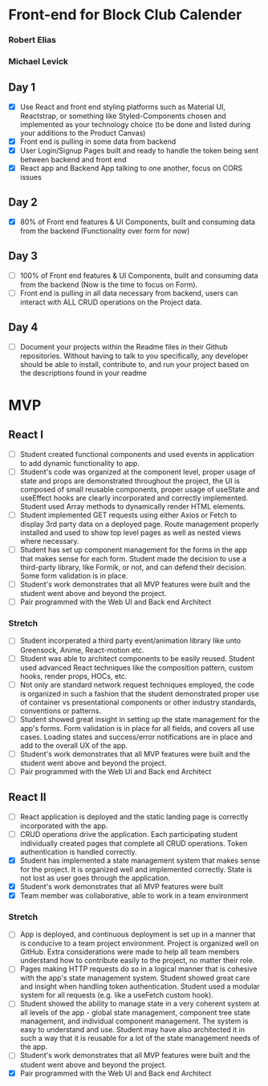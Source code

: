 # Front-end for Block Club Calender

### Robert Elias   
### Michael Levick

## Day 1
- [x] Use React and front end styling platforms such as Material UI, Reactstrap, or something like Styled-Components chosen and implemented as your technology choice (to be done and listed during your additions to the Product Canvas)
- [x] Front end is pulling in some data from backend
- [x] User Login/Signup Pages built and ready to handle the token being sent between backend and front end
- [x] React app and Backend App talking to one another, focus on CORS issues

## Day 2

- [x] 80% of Front end features & UI Components, built and consuming data from the backend (Functionality over form for now)

## Day 3

- [ ] 100% of Front end features & UI Components, built and consuming data from the backend (Now is the time to focus on Form).
- [ ] Front end is pulling in all data necessary from backend, users can interact with ALL CRUD operations on the Project data.

## Day 4
- [ ] Document your projects within the Readme files in their Github repositories. Without having to talk to you specifically, any developer should be able to install, contribute to, and run your project based on the descriptions found in your readme

# MVP

## React I
- [ ] Student created functional components and used events in application to add dynamic functionality to app.
- [ ] Student's code was organized at the component level, proper usage of state and props are demonstrated throughout the project, the UI is composed of small reusable components, proper usage of useState and useEffect hooks are clearly incorporated and correctly implemented.  Student used Array methods to dynamically render HTML elements.
- [ ] Student implemented GET requests using either Axios or Fetch to display 3rd party data on a deployed page. Route management properly installed and used to show top level pages as well as nested views where necessary.
- [ ] Student has set up component management for the forms in the app that makes sense for each form. Student made the decision to use a third-party library, like Formik, or not, and can defend their decision. Some form validation is in place.
- [ ] Student's work demonstrates that all MVP features were built and the student went above and beyond the project.
- [ ] Pair programmed with the Web UI and Back end Architect

### Stretch
- [ ] Student incorperated a third party event/animation library like unto Greensock, Anime, React-motion etc.
- [ ] Student was able to architect components to be easily reused. Student used advanced React techniques like the composition pattern, custom hooks, render props, HOCs, etc.
- [ ] Not only are standard network request techniques employed, the code is organized in such a fashion that the student demonstrated proper use of container vs presentational components or other industry standards, conventions or patterns.
- [ ] Student showed great insight in setting up the state management for the app's forms. Form validation is in place for all fields, and covers all use cases. Loading states and success/error notifications are in place and add to the overall UX of the app.
- [ ] Student's work demonstrates that all MVP features were built and the student went above and beyond the project.
- [ ] Pair programmed with the Web UI and Back end Architect

## React II 
- [ ] React application is deployed and the static landing page is correctly incorporated with the app.
- [ ] CRUD operations drive the application. Each participating student individually created pages that complete all CRUD operations. Token authentication is handled correctly.
- [x] Student has implemented a state management system that makes sense for the project. It is organized well and implemented correctly. State is not lost as user goes through the application. 
- [x] Student's work demonstrates that all MVP features were built
- [x] Team member was collaborative, able to work in a team environment

### Stretch
- [ ] App is deployed, and continuous deployment is set up in a manner that is conducive to a team project environment. Project is organized well on GitHub. Extra considerations were made to help all team members understand how to contribute easily to the project, no matter their role.
- [ ] Pages making HTTP requests do so in a logical manner that is cohesive with the app's state management system. Student showed great care and insight when handling token authentication. Student used a modular system for all requests (e.g. like a  useFetch custom hook).
- [ ] Student showed the ability to manage state in a very coherent system at all levels of the app - global state management, component tree state management, and individual component management. The system is easy to understand and use. Student may have also architected it in such a way that it is reusable for a lot of the state management needs of the app.
- [ ] Student's work demonstrates that all MVP features were built and the student went above and beyond the project.
- [x] Pair programmed with the Web UI and Back end Architect